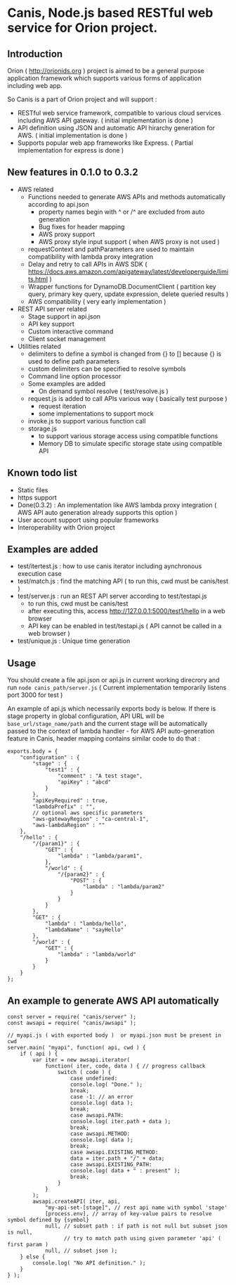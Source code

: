 # Canis, Node.js based RESTful web service for Orion project.

## Introduction
Orion ( http://orionids.org ) project is aimed to be a general purpose
application framework which supports various forms of application
including web app.

So Canis is a part of Orion project and will support :
- RESTful web service framework, compatible to various cloud services including AWS API gateway. ( initial implementation is done )
- API definition using JSON and automatic API hirarchy generation for AWS. ( initial implementation is done )
- Supports popular web app frameworks like Express. ( Partial implementation for express is done )

## New features in 0.1.0 to 0.3.2
- AWS related
	- Functions needed to generate AWS APIs and methods automatically according to api.json
		- property names begin with ^ or /^ are excluded from auto generation
		- Bug fixes for header mapping
		- AWS proxy support
		- AWS proxy style input support ( when AWS proxy is not used )
	- requestContext and pathParameters are used to maintain compatibility with lambda proxy integration
	- Delay and retry to call APIs in AWS SDK ( https://docs.aws.amazon.com/apigateway/latest/developerguide/limits.html )
	- Wrapper functions for DynamoDB.DocumentClient ( partition key query, primary key query, update expression, delete queried results )
	- AWS compatibility ( very early implementation )
- REST API server related
	- Stage support in api.json
	- API key support
	- Custom interactive command
	- Client socket management
- Utilities related
	- delimiters to define a symbol is changed from {} to [] because {} is used to define path parameters
	- custom delimiters can be specified to resolve symbols
	- Command line option processor
	- Some examples are added
		- On demand symbol resolve ( test/resolve.js )
	- request.js is added to call APIs various way ( basically test purpose )
		- request iteration
		- some implementations to support mock
	- invoke.js to support various function call
	- storage.js
		- to support various storage access using compatible functions
		- Memory DB to simulate specific storage state using compatible API

## Known todo list
- Static files
- https support
- Done(0.3.2) : An implementation like AWS lambda proxy integration ( AWS API auto generation already supports this option )
- User account support using popular frameworks
- Interoperability with Orion project

## Examples are added
- test/itertest.js : how to use canis iterator including aynchronous execution case
- test/match.js : find the matching API ( to run this, cwd must be canis/test )
- test/server.js : run an REST API server according to test/testapi.js
	- to run this, cwd must be canis/test
	- after executing this, access http://127.0.0.1:5000/test1/hello in a web browser
	- API key can be enabled in test/testapi.js ( API cannot be called in a web browser )
- test/unique.js : Unique time generation

## Usage
You should create a file api.json or api.js in current working direcrory and run
`node canis_path/server.js`
( Current implementation temporarily listens port 3000 for test )

An example of api.js which necessarily exports body is below.
If there is stage property in global configuration, API URL will be
`base_url/stage_name/path` and the current stage will be automatically passed to
the context of lambda handler - for AWS API auto-generation feature in Canis,
header mapping contains similar code to do that :
```
exports.body = {
	"configuration" : {
		"stage" : {
			"test1" : {
				"comment" : "A test stage",
				"apiKey" : "abcd"
			}
		},
		"apiKeyRequired" : true,
		"lambdaPrefix" : "",
		// optional aws specific parameters
		"aws-gatewayRegion" : "ca-central-1",
		"aws-lambdaRegion" : ""
	},
	"/hello" : {
		"/{param1}" : {
			"GET" : {
				"lambda" : "lambda/param1",
			},
			"/world" : {
				"/{param2}" : {
					"POST" : {
						"lambda" : "lambda/param2"
					}
				}
			}
		},
		"GET" : {
			"lambda" : "lambda/hello",
			"lambdaName" : "sayHello"
		},
		"/world" : {
			"GET" : {
				"lambda" : "lambda/world"
			}
		}
	}
};
```


## An example to generate AWS API automatically
```
const server = require( "canis/server" );
const awsapi = require( "canis/awsapi" );

// myapi.js ( with exported body )  or myapi.json must be present in cwd
server.main( "myapi", function( api, cwd ) {
	if ( api ) {
		var iter = new awsapi.iterator(
			function( iter, code, data ) { // progress callback
				switch ( code ) {
					case undefined:
					console.log( "Done." );
					break;
					case -1: // an error
					console.log( data );
					break;
					case awsapi.PATH:
					console.log( iter.path + data );
					break;
					case awsapi.METHOD:
					console.log( data );
					break;
					case awsapi.EXISTING_METHOD:
					data = iter.path + "/" + data;
					case awsapi.EXISTING_PATH:
					console.log( data + " : present" );
					break;
				}
			}
		);
		awsapi.createAPI( iter, api,
			"my-api-set-[stage]", // rest api name with symbol 'stage'
			[process.env], // array of key-value pairs to resolve symbol defined by {symbol}
			null, // subset path : if path is not null but subset json is null,
			      // try to match path using given parameter 'api' ( first param )
			null, // subset json );
	} else {
		console.log( "No API definition." );
	}
} );
```
